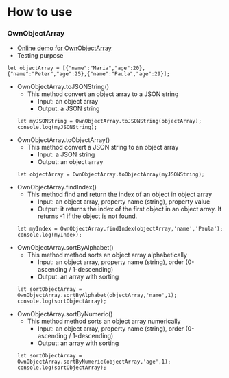 # How to use
### OwnObjectArray
* [Online demo for OwnObjectArray](https://codepen.io/khois/pen/aqRdqz)
* Testing purpose
```
let objectArray = [{"name":"Maria","age":20},{"name":"Peter","age":25},{"name":"Paula","age":29}];
```
* OwnObjectArray.toJSONString()
    * This method convert an object array to a JSON string
        * Input: an object array
        * Output: a JSON string
    ```
    let myJSONString = OwnObjectArray.toJSONString(objectArray);   
    console.log(myJSONString);
    ```
* OwnObjectArray.toObjectArray()
    * This method convert a JSON string to an object array
        * Input: a JSON string
        * Output: an object array
    ```
    let objectArray = OwnObjectArray.toObjectArray(myJSONString);
    ```
* OwnObjectArray.findIndex()
    * This method find and return the index of an object in object array
        * Input: an object array, property name (string), property value
        * Output: it returns the index of the first object in an object array. It returns -1 if the object is not found. 
    ```
    let myIndex = OwnObjectArray.findIndex(objectArray,'name','Paula');   
    console.log(myIndex);
    ```
* OwnObjectArray.sortByAlphabet()
    * This method method sorts an object array alphabetically
        * Input: an object array, property name (string), order (0-ascending / 1-descending)
        * Output: an array with sorting
    ```
    let sortObjectArray = OwnObjectArray.sortByAlphabet(objectArray,'name',1);
    console.log(sortObjectArray);
    ```
* OwnObjectArray.sortByNumeric()
   * This method method sorts an object array numerically
       * Input: an object array, property name (string), order (0-ascending / 1-descending)
       * Output: an array with sorting
   ```
   let sortObjectArray = OwnObjectArray.sortByNumeric(objectArray,'age',1);
   console.log(sortObjectArray);
   ```